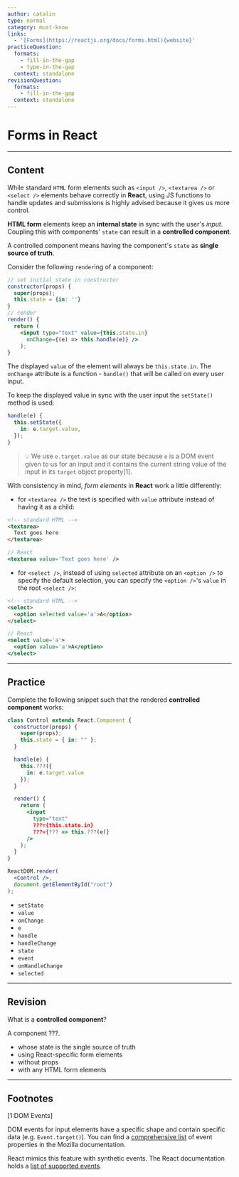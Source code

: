 ```yaml
---
author: catalin
type: normal
category: must-know
links:
  - '[Forms](https://reactjs.org/docs/forms.html){website}'
practiceQuestion:
  formats:
    - fill-in-the-gap
    - type-in-the-gap
  context: standalone
revisionQuestion:
  formats:
    - fill-in-the-gap
  context: standalone
---
```


# Forms in React


---

## Content

While standard `HTML` form elements such as `<input />`, `<textarea />` or `<select />` elements behave correctly in **React**, using JS functions to handle updates and submissions is highly advised because it gives us more control.

**HTML form** elements keep an **internal state** in sync with the user's *input*. Coupling this with components' `state` can result in a **controlled component**.

A controlled component means having the component's `state` as **single source of truth**.

Consider the following `render`ing of a component:

```jsx
// set initial state in constructor
constructor(props) {
  super(props);
  this.state = {in: ''}
}
// render
render() {
  return (
    <input type="text" value={this.state.in}
      onChange={(e) => this.handle(e)} />
    );
}
```

The displayed `value` of the element will always be `this.state.in`. The `onChange` attribute is a function - `handle()` that will be called on every user input.

To keep the displayed value in sync with the user input the `setState()` method is used:

```jsx
handle(e) {
  this.setState({
    in: e.target.value,
  });
}
```

> 💡 We use `e.target.value` as our state because `e` is a DOM event given to us for an input and it contains the current string value of the input in its `target` object property[1].

With consistency in mind, *form elements* in **React** work a little differently:

- for `<textarea />` the text is specified with `value` attribute instead of having it as a child:

```html
<!-- standard HTML -->
<textarea>
  Text goes here
</textarea>
```

```jsx
// React
<textarea value='Text goes here' />
```

- for `<select />`, instead of using `selected` attribute on an `<option />` to specify the default selection, you can specify the `<option />`'s `value` in the root `<select />`:

```html
<!-- standard HTML -->
<select>
  <option selected value='a'>A</option>
</select>
```

```jsx
// React
<select value='a'>
  <option value='a'>A</option>
</select>
```


---

## Practice

Complete the following snippet such that the rendered **controlled component** works:

```jsx
class Control extends React.Component {
  constructor(props) {
    super(props);
    this.state = { in: "" };
  }

  handle(e) {
    this.???({
      in: e.target.value
    });
  }

  render() {
    return (
      <input
        type="text"
        ???={this.state.in}
        ???={??? => this.???(e)}
      />
    );
  }
}

ReactDOM.render(
  <Control />,
  document.getElementById("root")
);
```

- `setState`
- `value`
- `onChange`
- `e`
- `handle`
- `handleChange`
- `state`
- `event`
- `onHandleChange`
- `selected`


---

## Revision

What is a **controlled component**?

A component ???.

- whose state is the single source of truth
- using React-specific form elements
- without props
- with any HTML form elements


---

## Footnotes

[1:DOM Events]

DOM events for input elements have a specific shape and contain specific data (e.g. `Event.target()`). You can find a [comprehensive list](https://developer.mozilla.org/en-US/docs/Web/API/Event) of event properties in the Mozilla documentation.

React mimics this feature with synthetic events. The React documentation holds a [list of supported events](https://reactjs.org/docs/events.html#supported-events).
